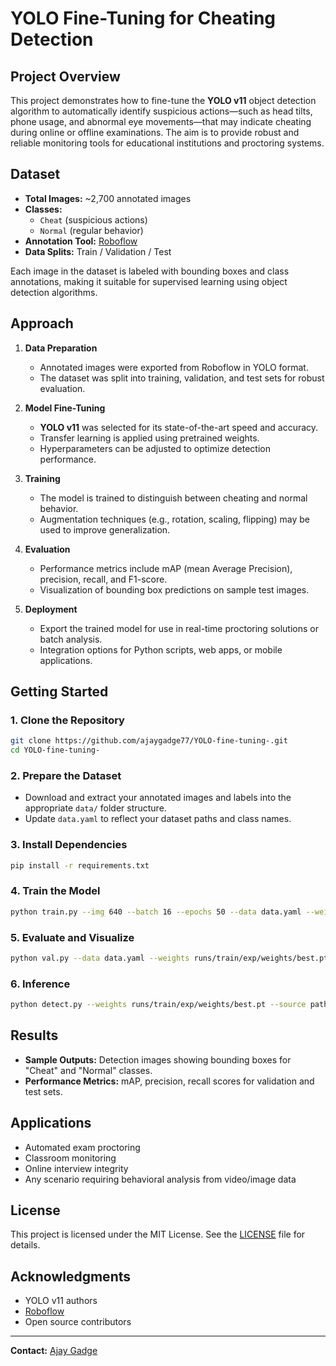 # YOLO Fine-Tuning for Cheating Detection

## Project Overview

This project demonstrates how to fine-tune the **YOLO v11** object detection algorithm to automatically identify suspicious actions—such as head tilts, phone usage, and abnormal eye movements—that may indicate cheating during online or offline examinations. The aim is to provide robust and reliable monitoring tools for educational institutions and proctoring systems.

## Dataset

- **Total Images:** ~2,700 annotated images
- **Classes:** 
  - `Cheat` (suspicious actions)
  - `Normal` (regular behavior)
- **Annotation Tool:** [Roboflow](https://roboflow.com/)
- **Data Splits:** Train / Validation / Test

Each image in the dataset is labeled with bounding boxes and class annotations, making it suitable for supervised learning using object detection algorithms.

## Approach

1. **Data Preparation**
   - Annotated images were exported from Roboflow in YOLO format.
   - The dataset was split into training, validation, and test sets for robust evaluation.

2. **Model Fine-Tuning**
   - **YOLO v11** was selected for its state-of-the-art speed and accuracy.
   - Transfer learning is applied using pretrained weights.
   - Hyperparameters can be adjusted to optimize detection performance.

3. **Training**
   - The model is trained to distinguish between cheating and normal behavior.
   - Augmentation techniques (e.g., rotation, scaling, flipping) may be used to improve generalization.

4. **Evaluation**
   - Performance metrics include mAP (mean Average Precision), precision, recall, and F1-score.
   - Visualization of bounding box predictions on sample test images.

5. **Deployment**
   - Export the trained model for use in real-time proctoring solutions or batch analysis.
   - Integration options for Python scripts, web apps, or mobile applications.

## Getting Started

### 1. Clone the Repository

```bash
git clone https://github.com/ajaygadge77/YOLO-fine-tuning-.git
cd YOLO-fine-tuning-
```

### 2. Prepare the Dataset

- Download and extract your annotated images and labels into the appropriate `data/` folder structure.
- Update `data.yaml` to reflect your dataset paths and class names.

### 3. Install Dependencies

```bash
pip install -r requirements.txt
```

### 4. Train the Model

```bash
python train.py --img 640 --batch 16 --epochs 50 --data data.yaml --weights yolov11.pt
```

### 5. Evaluate and Visualize

```bash
python val.py --data data.yaml --weights runs/train/exp/weights/best.pt
```

### 6. Inference

```bash
python detect.py --weights runs/train/exp/weights/best.pt --source path/to/test/images
```

## Results

- **Sample Outputs:** Detection images showing bounding boxes for "Cheat" and "Normal" classes.
- **Performance Metrics:** mAP, precision, recall scores for validation and test sets.

## Applications

- Automated exam proctoring
- Classroom monitoring
- Online interview integrity
- Any scenario requiring behavioral analysis from video/image data

## License

This project is licensed under the MIT License. See the [LICENSE](LICENSE) file for details.

## Acknowledgments

- YOLO v11 authors
- [Roboflow](https://roboflow.com/)
- Open source contributors

---

**Contact:** [Ajay Gadge](https://github.com/ajaygadge77)
